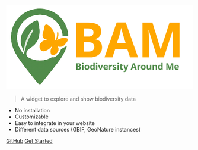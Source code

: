 <img src="images/BAM-logo-full.png" class="cover_image" alt="BAM - Biodiversity Around Me"/>

> A widget to explore and show biodiversity data

- No installation
- Customizable
- Easy to integrate in your website
- Different data sources (GBIF, GeoNature instances)

[GitHub](https://github.com/PnX-SI/BAM-widget)
[Get Started](get-started.md)
